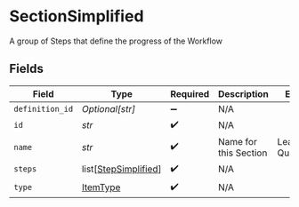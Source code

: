 # SectionSimplified

A group of Steps that define the progress of the Workflow


## Fields

| Field                                                         | Type                                                          | Required                                                      | Description                                                   | Example                                                       |
| ------------------------------------------------------------- | ------------------------------------------------------------- | ------------------------------------------------------------- | ------------------------------------------------------------- | ------------------------------------------------------------- |
| `definition_id`                                               | *Optional[str]*                                               | :heavy_minus_sign:                                            | N/A                                                           |                                                               |
| `id`                                                          | *str*                                                         | :heavy_check_mark:                                            | N/A                                                           |                                                               |
| `name`                                                        | *str*                                                         | :heavy_check_mark:                                            | Name for this Section                                         | Lead Qualification                                            |
| `steps`                                                       | list[[StepSimplified](../../models/shared/stepsimplified.md)] | :heavy_check_mark:                                            | N/A                                                           |                                                               |
| `type`                                                        | [ItemType](../../models/shared/itemtype.md)                   | :heavy_check_mark:                                            | N/A                                                           |                                                               |